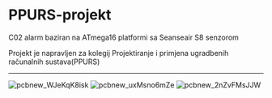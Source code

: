 # PPURS-projekt
C02 alarm baziran na ATmega16 platformi sa Seanseair S8 senzorom

Projekt je napravljen za kolegij Projektiranje i primjena ugradbenih računalnih sustava(PPURS)

__________________________________________________________________________________________________________________________________________________________________________
![pcbnew_WJeKqK8isk](https://github.com/jadranm/PPURS-projekt/assets/44920813/534ba0c7-1c15-4969-bb8c-f61debbf6139)
![pcbnew_uxMsno6mZe](https://github.com/jadranm/PPURS-projekt/assets/44920813/cf4ed1fb-f200-4b74-b748-ce26d3ddc704)
![pcbnew_2nZvFMsJJW](https://github.com/jadranm/PPURS-projekt/assets/44920813/27e82133-cef3-4024-b225-69b4f733d43a)
